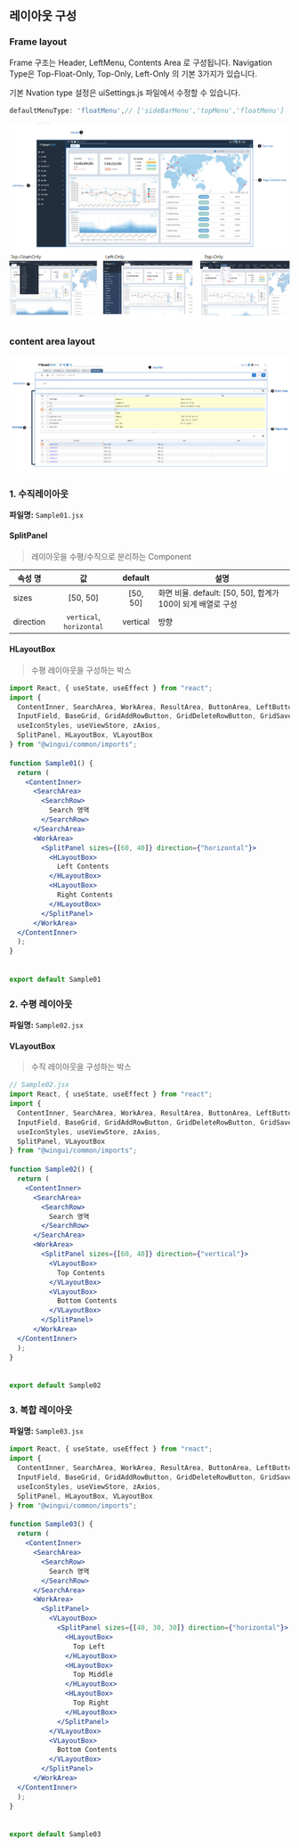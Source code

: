 ## 레이아웃 구성 

### Frame layout 
Frame 구조는 Header, LeftMenu, Contents Area 로 구성됩니다.
Navigation Type은 Top-Float-Only, Top-Only, Left-Only 의 기본 3가지가 있습니다. 

기본 Nvation type 설정은 uiSettings.js 파일에서 수정할 수 있습니다.
```javascript
defaultMenuType: 'floatMenu',// ['sideBarMenu','topMenu','floatMenu']
```

![frame_layout](../images/framelayout.jpg)
![navigation](../images/navigation.jpg)

### content area layout
![content_area_layout](../images/contentlayout.jpg)


### 1. 수직레이아웃
**파일명:**  `Sample01.jsx`
#### SplitPanel 
> 레이아웃을 수평/수직으로 분리하는 Component 

| 속성 명 |  값 | default | 설명 |
|--------|:--------:|:--------:|--------|
| sizes | [50, 50] | [50, 50] |화면 비율. default: [50, 50], 합계가 100이 되게 배열로 구성 |
| direction | `vertical`, `horizontal` | vertical | 방향 |

#### HLayoutBox 
 > 수평 레이아웃을 구성하는 박스


```jsx
import React, { useState, useEffect } from "react";
import {
  ContentInner, SearchArea, WorkArea, ResultArea, ButtonArea, LeftButtonArea, RightButtonArea, SearchRow,
  InputField, BaseGrid, GridAddRowButton, GridDeleteRowButton, GridSaveButton, useContentStore,
  useIconStyles, useViewStore, zAxios,
  SplitPanel, HLayoutBox, VLayoutBox
} from "@wingui/common/imports";

function Sample01() {
  return (
    <ContentInner>
      <SearchArea>
        <SearchRow>
          Search 영역
        </SearchRow>
      </SearchArea>
      <WorkArea>
        <SplitPanel sizes={[60, 40]} direction={"horizontal"}>
          <HLayoutBox>
            Left Contents
          </HLayoutBox>
          <HLayoutBox>
            Right Contents
          </HLayoutBox>
        </SplitPanel>
      </WorkArea>
  </ContentInner>
  );
}


export default Sample01
```

### 2. 수평 레이아웃 
**파일명:**  `Sample02.jsx`

#### VLayoutBox 
 > 수직 레이아웃을 구성하는 박스


```jsx
// Sample02.jsx
import React, { useState, useEffect } from "react";
import {
  ContentInner, SearchArea, WorkArea, ResultArea, ButtonArea, LeftButtonArea, RightButtonArea, SearchRow,
  InputField, BaseGrid, GridAddRowButton, GridDeleteRowButton, GridSaveButton, useContentStore,
  useIconStyles, useViewStore, zAxios,
  SplitPanel, VLayoutBox 
} from "@wingui/common/imports";

function Sample02() {
  return (
    <ContentInner>
      <SearchArea>
        <SearchRow>
          Search 영역
        </SearchRow>
      </SearchArea>
      <WorkArea>
        <SplitPanel sizes={[60, 40]} direction={"vertical"}>
          <VLayoutBox>
            Top Contents
          </VLayoutBox>
          <VLayoutBox>
            Bottom Contents
          </VLayoutBox>
        </SplitPanel>
      </WorkArea>
  </ContentInner>
  );
}


export default Sample02
```

### 3. 복합 레이아웃 
**파일명:**  `Sample03.jsx`

```jsx
import React, { useState, useEffect } from "react";
import {
  ContentInner, SearchArea, WorkArea, ResultArea, ButtonArea, LeftButtonArea, RightButtonArea, SearchRow,
  InputField, BaseGrid, GridAddRowButton, GridDeleteRowButton, GridSaveButton, useContentStore,
  useIconStyles, useViewStore, zAxios,
  SplitPanel, HLayoutBox, VLayoutBox
} from "@wingui/common/imports";

function Sample03() {
  return (
    <ContentInner>
      <SearchArea>
        <SearchRow>
          Search 영역
        </SearchRow>
      </SearchArea>
      <WorkArea>
        <SplitPanel>
          <VLayoutBox>
            <SplitPanel sizes={[40, 30, 30]} direction={"horizontal"}>
              <HLayoutBox>
                Top Left
              </HLayoutBox>
              <HLayoutBox>
                Top Middle
              </HLayoutBox>
              <HLayoutBox>
                Top Right
              </HLayoutBox>
            </SplitPanel>
          </VLayoutBox>
          <VLayoutBox>
            Bottom Contents
          </VLayoutBox>
        </SplitPanel>
      </WorkArea>
  </ContentInner>
  );
}


export default Sample03
```